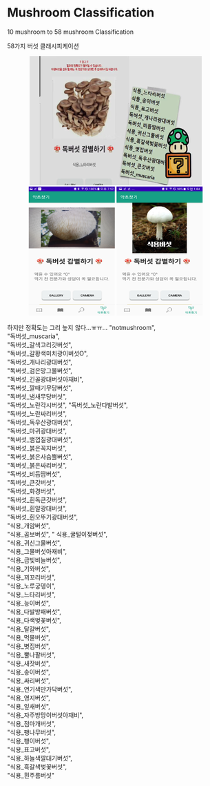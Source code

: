# Mushroom Classification
10 mushroom to 58 mushroom Classification

58가지 버섯 클래시피케이션
<p align="center">
	<img src="./capture.png" width="400" height="300">
	<img src="./capture2.png" width="200" height="300">
	<img src="./capture3.png" width="200" height="300">
</p>


하지만 정확도는 그리 높지 않다...ㅠㅠ...
"notmushroom",   
"독버섯_muscaria",  
"독버섯_갈색고리갓버섯",  
"독버섯_갈황색미치광이버섯O",  
"독버섯_개나리광대버섯",  
"독버섯_검은망그물버섯",  
"독버섯_긴골광대버섯아재비",  
"독버섯_깔때기무당버섯",   
"독버섯_냄새무당버섯",  
"독버섯_노란각시버섯", 
"독버섯_노란다발버섯",   
"독버섯_노란싸리버섯",  
"독버섯_독우산광대버섯",   
"독버섯_마귀광대버섯",  
"독버섯_뱀껍질광대버섯",   
"독버섯_붉은꼭지버섯",  
"독버섯_붉은사슴뿔버섯",  
"독버섯_붉은싸리버섯",  
"독버섯_비듬땀버섯",  
"독버섯_큰갓버섯",  
"독버섯_화경버섯",  
"독버섯_흰독큰갓버섯",  
"독버섯_흰알광대버섯",  
"독버섯_흰오뚜기광대버섯",  
"식용_개암버섯",  
"식용_곰보버섯", " 
식용_굴털이젖버섯",  
"식용_귀신그물버섯",  
"식용_그물버섯아재비",  
"식용_금빛비늘버섯",  
"식용_기와버섯",  
"식용_꾀꼬리버섯",  
"식용_노루궁뎅이",  
"식용_느타리버섯",  
"식용_능이버섯",  
"식용_다발방패버섯",  
"식용_다색벚꽃버섯",  
"식용_달걀버섯",  
"식용_먹물버섯",  
"식용_볏집버섯",  
"식용_뿔나팔버섯",  
"식용_새잣버섯",  
"식용_송이버섯",  
"식용_싸리버섯",  
"식용_연기색만가닥버섯",  
"식용_영지버섯",  
"식용_잎새버섯",   
"식용_자주방망이버섯아재비",   
"식용_점마개버섯",   
"식용_팽나무버섯",   
"식용_팽이버섯",   
"식용_표고버섯",   
"식용_하늘색깔대기버섯",   
"식용_흑갈색벚꽃버섯",   
"식용_흰주름버섯"  